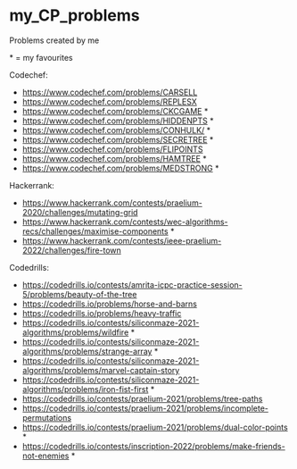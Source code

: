 # my_CP_problems
Problems created by me


\* = my favourites

Codechef:
- https://www.codechef.com/problems/CARSELL
- https://www.codechef.com/problems/REPLESX
- https://www.codechef.com/problems/CKCGAME *
- https://www.codechef.com/problems/HIDDENPTS *
- https://www.codechef.com/problems/CONHULK/ *
- https://www.codechef.com/problems/SECRETREE *
- https://www.codechef.com/problems/FLIPOINTS
- https://www.codechef.com/problems/HAMTREE *
- https://www.codechef.com/problems/MEDSTRONG *

Hackerrank: 
- https://www.hackerrank.com/contests/praelium-2020/challenges/mutating-grid
- https://www.hackerrank.com/contests/wec-algorithms-recs/challenges/maximise-components *
- https://www.hackerrank.com/contests/ieee-praelium-2022/challenges/fire-town

Codedrills:
- https://codedrills.io/contests/amrita-icpc-practice-session-5/problems/beauty-of-the-tree
- https://codedrills.io/problems/horse-and-barns
- https://codedrills.io/problems/heavy-traffic
- https://codedrills.io/contests/siliconmaze-2021-algorithms/problems/wildfire *
- https://codedrills.io/contests/siliconmaze-2021-algorithms/problems/strange-array *
- https://codedrills.io/contests/siliconmaze-2021-algorithms/problems/marvel-captain-story
- https://codedrills.io/contests/siliconmaze-2021-algorithms/problems/iron-fist-first *
- https://codedrills.io/contests/praelium-2021/problems/tree-paths 
- https://codedrills.io/contests/praelium-2021/problems/incomplete-permutations
- https://codedrills.io/contests/praelium-2021/problems/dual-color-points *
- https://codedrills.io/contests/inscription-2022/problems/make-friends-not-enemies *
